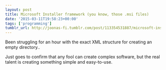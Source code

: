 ```yaml
---
layout: post
title: Microsoft Installer framework (you know, those .msi files)
date: '2015-03-11T19:58:23+00:00'
tags: ['programming']
tumblr_url: http://joonas-fi.tumblr.com/post/113354531887/microsoft-installer-framework-you-know-those
---
```


Been struggling for an hour with the exact XML structure for creating an empty directory..

Just goes to confirm that any fool can create complex software, but the real talent is creating something simple and easy-to-use.
